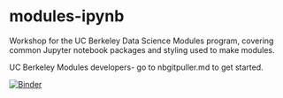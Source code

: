# modules-ipynb
Workshop for the UC Berkeley Data Science Modules program, covering common Jupyter notebook packages and styling used to make modules.

UC Berkeley Modules developers- go to nbgitpuller.md to get started.

[![Binder](https://img.shields.io/badge/Launch-UCB%20Datahub-blue.svg)](https://datahub.berkeley.edu/hub/user-redirect/git-pull?repo=https%3A%2F%2Fgithub.com%2Fktakimoto%2Fmodules-ipynb&urlpath=tree%2Fmodules-ipynb%2Fnotebooks%2Fstyle.ipynb)
